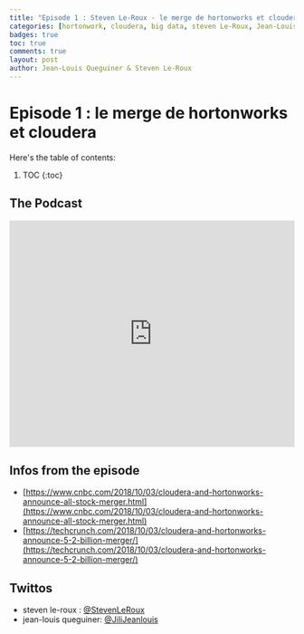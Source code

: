```yaml
---
title: "Episode 1 : Steven Le-Roux - le merge de hortonworks et cloudera"
categories: [hortonwork, cloudera, big data, steven Le-Roux, Jean-Louis Queguiner, cloud, database, data]
badges: true
toc: true
comments: true
layout: post
author: Jean-Louis Queguiner & Steven Le-Roux
---
```


# Episode 1 : le merge de hortonworks et cloudera 

Here's the table of contents:

1. TOC
{:toc}

## The Podcast

<iframe src="https://widget.spreaker.com/player?episode_id=15881687&theme=light&autoplay=false&playlist=false&cover_image_url=https%3A%2F%2Fd3wo5wojvuv7l.cloudfront.net%2Fimages.spreaker.com%2Foriginal%2F67fb7777adcc0b62ea827a002b23d1a5.jpg" width="100%" height="400px" frameborder="0"></iframe>

## Infos from the episode

- [https://www.cnbc.com/2018/10/03/cloudera-and-hortonworks-announce-all-stock-merger.html](https://www.cnbc.com/2018/10/03/cloudera-and-hortonworks-announce-all-stock-merger.html)
- [https://techcrunch.com/2018/10/03/cloudera-and-hortonworks-announce-5-2-billion-merger/](https://techcrunch.com/2018/10/03/cloudera-and-hortonworks-announce-5-2-billion-merger/)

## Twittos

- steven le-roux : [@StevenLeRoux](https://twitter.com/StevenLeRoux)
- jean-louis queguiner: [@JiliJeanlouis](https://twitter.com/JiliJeanlouis)
